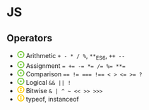 # JS
## Operators
- ![](../../-/1.png) Arithmetic `+ - * / %`, `**`<sub>ES6</sub>, `++ --`
- ![](../../-/1.png) Assignment `= += -= *= /= %= **=`
- ![](../../-/1.png) Comparison `== != === !== < > <= >= ?`
- ![](../../-/1.png) Logical `&& || !`
- ![](../../-/2.png) Bitwise `& | ^ ~ << >> >>>`
- ![](../../-/2.png) typeof, instanceof
